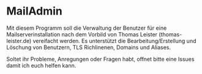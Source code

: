 # MailAdmin
Mit diesem Programm soll die Verwaltung der Benutzer für eine Mailserverinstallation nach dem Vorbild von Thomas Leister (thomas-leister.de) vereifacht werden.
Es unterstützt die Bearbeitung/Erstellung und Löschung von Benutzern, TLS Richlinenen, Domains und Aliases.

Soltet ihr Probleme, Anregungen oder Fragen habt, offnet bitte eine Issues damit ich euch helfen kann. 
